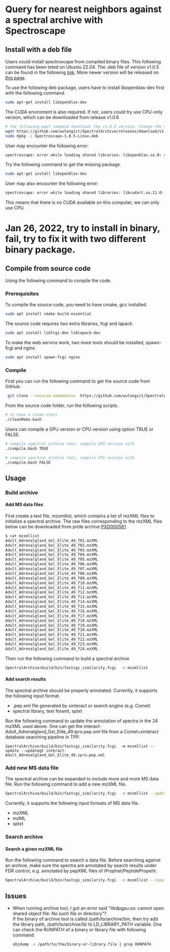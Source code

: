 # Query for nearest neighbors against a spectral archive with Spectroscape

## Install with a deb file
Users could install spectroscape from compiled binary files. This following command has been teted on Ubuntu 22.04. The .deb file of version v1.0.5 can be found in the following [link](https://github.com/wulongict/SpectralArchive/releases/download/v1.0.5/Spectroscape-1.0.5-Linux.deb). More newer version will be released on [this page](https://github.com/wulongict/SpectralArchive/releases). 

To use the following deb package, users have to install libopenblas-dev first with the following command. 
```bash
sudo apt-get install libopenblas-dev
```

The CUDA enviroment is also required. If not, users could try use CPU-only version, which can be downloaded from release v1.0.6

```bash 
# the following wget command downloads the v1.0.5 version. Change the url to get a newer version.
wget https://github.com/wulongict/SpectralArchive/releases/download/v1.0.5/Spectroscape-1.0.5-Linux.deb
sudo dpkg -i Spectroscape-1.0.5-Linux.deb
```

User may encounter the following error: 
```bash
spectroscape: error while loading shared libraries: libopenblas.so.0: cannot open shared object file: No such file or directory
```

Try the following command to get the missing package.

```bash
sudo apt-get install libopenblas-dev
```

User may also encounter the following error:
```bash
spectroscape: error while loading shared libraries: libcudart.so.11.0: cannot open shared object file: No such file or directory
```

This means that there is no CUDA available on this computer, we can only use CPU. 

# Jan 26, 2022, try to install  in binary, fail, try to fix it with two different binary package. 

## Compile from source code

Using the following command to compile the code. 

### Prerequisites

To compile the source code, you need to have cmake, gcc installed. 
```bash
sudo apt install cmake build-essential 
```

The source code requires two extra libraries, fcgi and lapack. 

```bash
sudo apt install libfcgi-dev liblapack-dev
```

To make the web service work, two more tools should be installed, spawn-fcgi and nginx. 
```bash
sudo apt install spawn-fcgi nginx
```


### Compile

First you can run the following command to get the source code from GitHub. 

```bash
 git clone --recurse-submodules  https://github.com/wulongict/SpectralArchive.git
```

From the source code folder, run the following scripts. 
```bash
# to have a clean start
./cleanMake.bash

```

Users can compile a GPU version or CPU version using option TRUE or FALSE. 

```bash
# compile spectral archive tool, compile GPU version with 
./compile.bash TRUE
```

```bash
# compile spectral archive tool, compile CPU version with 
./compile.bash FALSE
```


## Usage
### Build archive
#### Add MS data files
First create a text file, mzxmllist, which contains a list of mzXML files to initialize a spectral archive. The raw files corresponding to the mzXML files below can be downloaded from pride archive [PXD000561](http://ftp.ebi.ac.uk/pride-archive/2014/04/PXD000561/).
```bash
$ cat mzxmllist
Adult_Adrenalgland_Gel_Elite_49_f01.mzXML
Adult_Adrenalgland_Gel_Elite_49_f02.mzXML
Adult_Adrenalgland_Gel_Elite_49_f03.mzXML
Adult_Adrenalgland_Gel_Elite_49_f04.mzXML
Adult_Adrenalgland_Gel_Elite_49_f05.mzXML
Adult_Adrenalgland_Gel_Elite_49_f06.mzXML
Adult_Adrenalgland_Gel_Elite_49_f07.mzXML
Adult_Adrenalgland_Gel_Elite_49_f08.mzXML
Adult_Adrenalgland_Gel_Elite_49_f09.mzXML
Adult_Adrenalgland_Gel_Elite_49_f10.mzXML
Adult_Adrenalgland_Gel_Elite_49_f11.mzXML
Adult_Adrenalgland_Gel_Elite_49_f12.mzXML
Adult_Adrenalgland_Gel_Elite_49_f13.mzXML
Adult_Adrenalgland_Gel_Elite_49_f14.mzXML
Adult_Adrenalgland_Gel_Elite_49_f15.mzXML
Adult_Adrenalgland_Gel_Elite_49_f16.mzXML
Adult_Adrenalgland_Gel_Elite_49_f17.mzXML
Adult_Adrenalgland_Gel_Elite_49_f18.mzXML
Adult_Adrenalgland_Gel_Elite_49_f19.mzXML
Adult_Adrenalgland_Gel_Elite_49_f20.mzXML
Adult_Adrenalgland_Gel_Elite_49_f21.mzXML
Adult_Adrenalgland_Gel_Elite_49_f22.mzXML
Adult_Adrenalgland_Gel_Elite_49_f23.mzXML
Adult_Adrenalgland_Gel_Elite_49_f24.mzXML

```
Then run the following command to build a spectral archive
```bash
SpectralArchive/build/bin/fastcgi_similarity.fcgi  -m mzxmllist
```
#### Add search results
The spectral archive should be properly annotated. Currently, it supports the following input format.
- .pep.xml file generated by xinteract or search engine (e.g. Comet)
- spectral library, text foramt, sptxt

Run the following command to update the annotation of spectra in the 24 mzXML used above. One can get the interact-Adult_Adrenalgland_Gel_Elite_49.ipro.pep.xml file from a Comet+xinteract database searching pipeline in TPP.
```
SpectralArchive/build/bin/fastcgi_similarity.fcgi  -m mzxmllist --update --updategt interact-Adult_Adrenalgland_Gel_Elite_49.ipro.pep.xml
```

### Add new MS data file
The spectral archive can be expanded to include more and more MS data file. Run the following command to add a new mzXML file.
```bash
SpectralArchive/build/bin/fastcgi_similarity.fcgi  -m mzxmllist --update --updaterawdata <input>.mzXML
```
Currently, it supports the following input formats of MS data file.
- mzXML
- mzML
- sptxt

### Search archive
#### Search a given mzXML file
Run the following command to search a data file. Before searching against an archvie, make sure the spectra are annotated by search results under FDR control, e.g. annotated by pepXML files of iProphet/PeptidePropeht. 

```bash
SpectralArchive/build/bin/fastcgi_similarity.fcgi  -m mzxmllist --inputsource cmd --datafile <input>.mzXML
```



## Issues
- When running archive tool, I got an error said "libdpgpu.so: cannot open shared object file: No such file or directory"?  
    If the binary of archive tool is called /path/to/archive/bin, then try add the library path, /path/to/archive/lib to LD_LIBRARY_PATH variable.
    One can check the RUNPATH of a binary or library file with following command: 
    ```bash
    objdump -x /path/to/the/binary-or-library-file | grep RUNPATH
    ```

